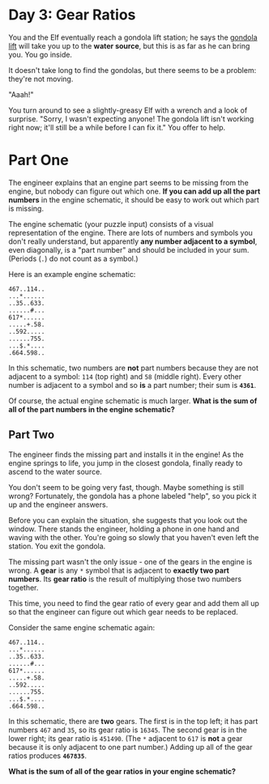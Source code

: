 # Day 3: Gear Ratios

You and the Elf eventually reach a gondola lift station; he says the [gondola
lift][gondola-lift] will take you up to the **water source**, but this is as far
as he can bring you. You go inside.

It doesn't take long to find the gondolas, but there seems to be a problem:
they're not moving.

"Aaah!"

You turn around to see a slightly-greasy Elf with a wrench and a look of
surprise. "Sorry, I wasn't expecting anyone! The gondola lift isn't working
right now; it'll still be a while before I can fix it." You offer to help.

# Part One

The engineer explains that an engine part seems to be missing from the engine,
but nobody can figure out which one. **If you can add up all the part numbers**
in the engine schematic, it should be easy to work out which part is missing.

The engine schematic (your puzzle input) consists of a visual representation of
the engine. There are lots of numbers and symbols you don't really understand,
but apparently **any number adjacent to a symbol**, even diagonally, is a "part
number" and should be included in your sum. (Periods (`.`) do not count as a
symbol.)

Here is an example engine schematic:

```text
467..114..
...*......
..35..633.
......#...
617*......
.....+.58.
..592.....
......755.
...$.*....
.664.598..
```

In this schematic, two numbers are **not** part numbers because they are not
adjacent to a symbol: `114` (top right) and `58` (middle right). Every other
number is adjacent to a symbol and so **is** a part number; their sum is
**`4361`**.

Of course, the actual engine schematic is much larger. **What is the sum of all
of
the part numbers in the engine schematic?**

## Part Two

The engineer finds the missing part and installs it in the engine! As the engine
springs to life, you jump in the closest gondola, finally ready to ascend to the
water source.

You don't seem to be going very fast, though. Maybe something is still wrong?
Fortunately, the gondola has a phone labeled "help", so you pick it up and the
engineer answers.

Before you can explain the situation, she suggests that you look out the window.
There stands the engineer, holding a phone in one hand and waving with the
other. You're going so slowly that you haven't even left the station. You exit
the gondola.

The missing part wasn't the only issue - one of the gears in the engine is
wrong. A **gear** is any `*` symbol that is adjacent to **exactly two part
numbers**. Its **gear ratio** is the result of multiplying those two numbers
together.

This time, you need to find the gear ratio of every gear and add them all up so
that the engineer can figure out which gear needs to be replaced.

Consider the same engine schematic again:

```text
467..114..
...*......
..35..633.
......#...
617*......
.....+.58.
..592.....
......755.
...$.*....
.664.598..
```

In this schematic, there are **two** gears. The first is in the top left; it has
part numbers `467` and `35`, so its gear ratio is `16345`. The second gear is in
the lower right; its gear ratio is `451490`. (The `*` adjacent to `617` is
**not** a gear because it is only adjacent to one part number.) Adding up all of
the gear ratios produces **`467835`**.

**What is the sum of all of the gear ratios in your engine schematic?**

[gondola-lift]: https://en.wikipedia.org/wiki/Gondola_lift
